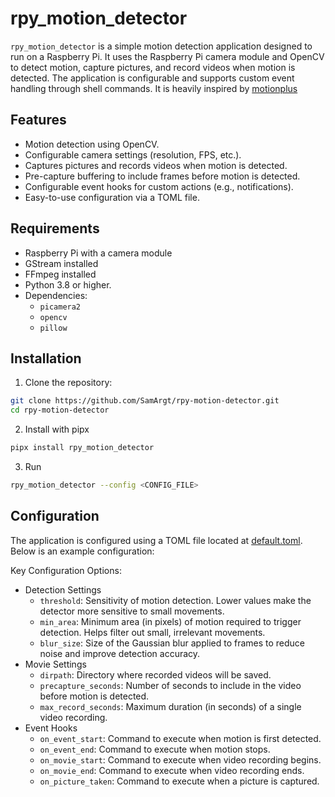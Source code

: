 # rpy_motion_detector

`rpy_motion_detector` is a simple motion detection application designed to run on a Raspberry Pi. It uses the Raspberry Pi camera module and OpenCV to detect motion, capture pictures, and record videos when motion is detected. The application is configurable and supports custom event handling through shell commands.
It is heavily inspired by [motionplus](https://github.com/Motion-Project/motionplus)

## Features

- Motion detection using OpenCV.
- Configurable camera settings (resolution, FPS, etc.).
- Captures pictures and records videos when motion is detected.
- Pre-capture buffering to include frames before motion is detected.
- Configurable event hooks for custom actions (e.g., notifications).
- Easy-to-use configuration via a TOML file.

## Requirements

- Raspberry Pi with a camera module
- GStream installed
- FFmpeg installed
- Python 3.8 or higher.
- Dependencies:
  - `picamera2`
  - `opencv`
  - `pillow`

## Installation

1. Clone the repository:
```bash
git clone https://github.com/SamArgt/rpy-motion-detector.git
cd rpy-motion-detector
```

2. Install with pipx
```bash
pipx install rpy_motion_detector
```

3. Run
```bash
rpy_motion_detector --config <CONFIG_FILE>
```

## Configuration
The application is configured using a TOML file located at [default.toml](src/rpy_motion_detector/config/default.toml). Below is an example configuration:

Key Configuration Options:

-  Detection Settings
    - `threshold`: Sensitivity of motion detection. Lower values make the detector more sensitive to small movements.
    - `min_area`: Minimum area (in pixels) of motion required to trigger detection. Helps filter out small, irrelevant movements.
    - `blur_size`: Size of the Gaussian blur applied to frames to reduce noise and improve detection accuracy.
- Movie Settings
    - `dirpath`: Directory where recorded videos will be saved.
    - `precapture_seconds`: Number of seconds to include in the video before motion is detected.
    - `max_record_seconds`: Maximum duration (in seconds) of a single video recording.
- Event Hooks
    - `on_event_start`: Command to execute when motion is first detected.
    - `on_event_end`: Command to execute when motion stops.
    - `on_movie_start`: Command to execute when video recording begins.
    - `on_movie_end`: Command to execute when video recording ends.
    - `on_picture_taken`: Command to execute when a picture is captured.
